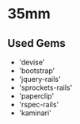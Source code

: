 # 35mm

## Used Gems
* 'devise'
* 'bootstrap'
* 'jquery-rails'
* 'sprockets-rails'
* 'paperclip'
* 'rspec-rails'
* 'kaminari'
